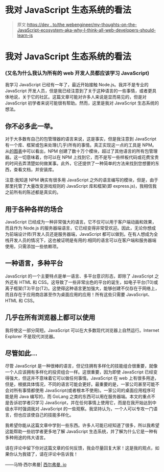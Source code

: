 # 我对 JavaScript 生态系统的看法

> 原文:[https://dev . to/the webengineer/my-thoughts-on-the-JavaScript-ecosystem-aka-why-I-think-all-web-developers-should-learn-js](https://dev.to/thewebengineer/my-thoughts-on-the-javascript-ecosystem-aka-why-i-think-all-web-developers-should-learn-js)

# [](#my-thoughts-on-the-javascript-ecosystem)我对 JavaScript 生态系统的看法

### [](#aka-why-i-think-all-web-developers-should-learn-javascript)(又名为什么我认为所有的 web 开发人员都应该学习 JavaScript)

我学习 JavaScript 已经有一年了，最近开始接触 Node.js。我并不是专业的 JavaScript 开发人员，但是我已经注意到了关于这种语言的一些事情，或者更具体地说，关于它的社区。这篇文章可能对许多人来说是显而易见的，但是对 JavaScript 初学者来说可能很有帮助。然而，这里是我对 JavaScript 生态系统的想法。

## [](#you-do-not-have-to-reinvent-the-wheel)你不必多此一举。

对于大多数有自己的包管理器的语言来说，这是事实，但是我注意到 JavaScript 有一个库、框架或包来处理(几乎)所有的事情。真正实现这一点的工具是 NPM。从[的图表](http://www.modulecounts.com/)中可以看出，NPM 创建了数十万个模块，超过了其他语言的所有包管理器。这一切意味着，你可以在 NPM 上找到它，而不是写一些样板代码或花费宝贵的时间去弄清楚如何做某事。此外，它还提供了一种简单的方法来找到您想要的东西，查看文档，并安装库。

注意:我知道 NPM 确实有很多用 JavaScript 之外的语言编写的模块，但是，由于那里托管了大量改变游戏规则的 JavaScript 库和框架(即 express.js)，我相信我之前所有的陈述都是真实的。

## [](#used-in-a-wide-variety-of-circumstances)用于各种各样的场合

JavaScript 已经成为一种非常强大的语言。它不仅可以用于客户端动画和效果，而且作为 Node.js 的服务器端语言，它已经变得非常受欢迎。因此，无论你想成为前端设计师/开发人员还是服务器端，JavaScript 都可以做到。在有人想成为全栈开发人员的情况下，这也被证明是有用的:相同的语言可以在客户端和服务器端使用，只需添加一些依赖项。

## [](#one-language-multiple-platforms)一种语言，多种平台

JavaScript 的一个主要特点是单一语言、多平台意识形态，即除了 JavaScript 之外还有 HTML 和 CSS。这导致了一些非常出色的平台的诞生，如电子平台(T0)或离子框架(T3)平台(T2)。这使得这种语言更加强大，能够创建不仅存在于网络上，而且存在于应用商店甚至作为桌面应用的应用！所有这些只需要 JavaScript、HTML 和 CSS。

## 几乎在所有浏览器上都可以使用

我将使这一部分简短。JavaScript 可以在大多数现代浏览器上自然运行。Internet Explorer 不是现代浏览器。

## [](#despite-all-that)尽管如此...

尽管 JavaScript 是一种很棒的语言，但记住拥有多样化的技能组合很重要，就像一个人应该拥有多样化的投资组合一样。这很重要，因为即使 JavaScript 已经变得强大，但这并不意味着它可以做任何事情。JavaScript 在 web 上有很多用途，但是，根据具体情况，不同的语言可能会更好。最重要的是，一家公司甚至可能不会对所有事情都使用 JavaScript(或者根本不使用)。一家公司的桌面应用程序可能是用 Java 编写的，而 GoLang 之类的东西可以用在服务器端。本文的重点不是告诉初学者只学习 JavaScript，并在任何事情上使用它，而是在我开始达到中级水平时强调我对 JavaScript 的一些观察。我坚持认为，一个人可以专攻一门语言，但也应该使自己的技能多样化。

我希望你能从这篇文章中学到一些东西。许多人可能已经知道了很多，所以我希望这能帮助一些初学者更多地了解 JavaScript 生态系统，并了解为什么它是一种有多种用途的伟大语言。

请在评论中留下你对这篇文章的任何反馈，我会尽量回复大家！这是我的观点，如果你认为我错了，请在评论中告诉我！

——马特·西尔弗曼| [西尔弗曼. io](https://silverman.io)